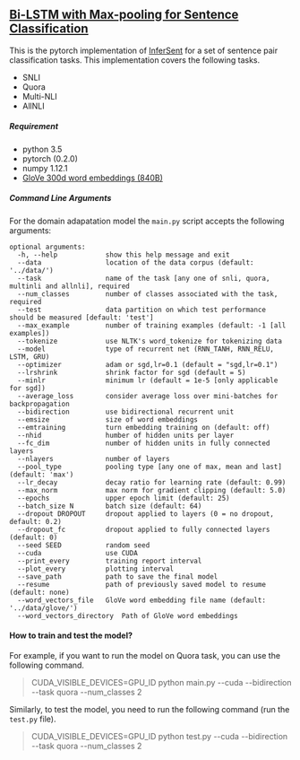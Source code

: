 ## [Bi-LSTM with Max-pooling for Sentence Classification]()

This is the pytorch implementation of [InferSent](https://github.com/facebookresearch/InferSent) for a set of sentence pair classification tasks. This implementation covers the following tasks.

 - SNLI
 - Quora
 - Multi-NLI
 - AllNLI


##### Requirement

* python 3.5
* pytorch (0.2.0)
* numpy 1.12.1
* [GloVe 300d word embeddings (840B)](https://nlp.stanford.edu/projects/glove/)

##### Command Line Arguments

For the domain adapatation model the `main.py` script accepts the following arguments:

```
optional arguments:
  -h, --help            show this help message and exit
  --data                location of the data corpus (default: '../data/')
  --task                name of the task [any one of snli, quora, multinli and allnli], required
  --num_classes         number of classes associated with the task, required
  --test                data partition on which test performance should be measured [default: 'test']
  --max_example         number of training examples (default: -1 [all examples])
  --tokenize            use NLTK's word_tokenize for tokenizing data
  --model               type of recurrent net (RNN_TANH, RNN_RELU, LSTM, GRU)
  --optimizer           adam or sgd,lr=0.1 (default = "sgd,lr=0.1")
  --lrshrink            shrink factor for sgd (default = 5)
  --minlr               minimum lr (default = 1e-5 [only applicable for sgd])
  --average_loss        consider average loss over mini-batches for backpropagation
  --bidirection         use bidirectional recurrent unit
  --emsize              size of word embeddings
  --emtraining          turn embedding training on (default: off)
  --nhid                humber of hidden units per layer
  --fc_dim              number of hidden units in fully connected layers
  --nlayers             number of layers
  --pool_type           pooling type [any one of max, mean and last] (default: 'max')
  --lr_decay            decay ratio for learning rate (default: 0.99)
  --max_norm            max norm for gradient clipping (default: 5.0)
  --epochs              upper epoch limit (default: 25)
  --batch_size N        batch size (default: 64)
  --dropout DROPOUT     dropout applied to layers (0 = no dropout, default: 0.2)
  --dropout_fc          dropout applied to fully connected layers (default: 0)
  --seed SEED           random seed
  --cuda                use CUDA
  --print_every         training report interval
  --plot_every          plotting interval
  --save_path           path to save the final model
  --resume              path of previously saved model to resume (default: none) 
  --word_vectors_file   GloVe word embedding file name (default: '../data/glove/')
  --word_vectors_directory  Path of GloVe word embeddings
  ```
  
#### How to train and test the model?

For example, if you want to run the model on Quora task, you can use the following command.

> CUDA_VISIBLE_DEVICES=GPU_ID python main.py --cuda --bidirection --task quora --num_classes 2

Similarly, to test the model, you need to run the following command (run the `test.py` file).

> CUDA_VISIBLE_DEVICES=GPU_ID python test.py --cuda --bidirection --task quora --num_classes 2
